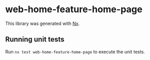 # web-home-feature-home-page

This library was generated with [Nx](https://nx.dev).

## Running unit tests

Run `nx test web-home-feature-home-page` to execute the unit tests.
